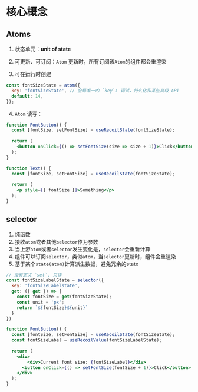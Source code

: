 # 核心概念

## Atoms

1. 状态单元：**unit of state**

2. 可更新、可订阅：`Atom` 更新时，所有订阅该`Atom`的组件都会重渲染

3. 可在运行时创建

```js
const fontSizeState = atom({
  key: 'fontSizeState', // 全局唯一的 `key`: 调试，持久化和某些高级 API
  default: 14,
});
```

4. `Atom` 读写：

```jsx
function FontButton() {
  const [fontSize, setFontSize] = useRecoilState(fontSizeState);
  
  return (
  	<button onClick={() => setFontSize(size => size + 1)}>Click</button>
  );
}

function Text() {
  const [fontSize, setFontSize] = useRecoilState(fontSizeState);
  
  return (
  	<p style={{ fontSize }}>Something</p>
  );
}

```

## selector

1. 纯函数
2. 接收`atom`或者其他`selector`作为参数
3. 当上游`atom`或者`selector`发生变化是，`selector`会重新计算
4. 组件可以订阅`selector`，类似`atom`，当`selector`更新时，组件会重渲染
5. 基于某个`state(atom)`计算派生数据，避免冗余的state

```js
// 没有定义 `set`, 只读 
const fontSizeLabelState = selector({
  key: 'fontSizeLabelstate',
  get: ({ get }) => {
  	const fontSize = get(fontSizeState);
    const unit = 'px';
    return `${fontSize}${unit}`
  }
})
```

```jsx
function FontButton() {
  const [fontSize, setFontSize] = useRecoilState(fontSizeState);
  const fontSizeLabel = useRecoilValue(fontSizeLabelState);
  
  return (
  	<div>
    	<div>Current font size: {fontSizeLabel}</div>
      <button onClick={() => setFontSize(fontSize + 1)}>Click</button>
    </div>
  );
}
```

